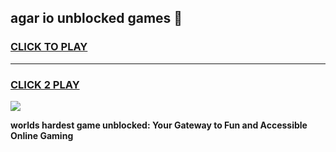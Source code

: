 
## agar io unblocked games 👋
<h3>
<a href="https://premium.freeplayer.one?title=agar_io_unblocked_games&ref=13F">CLICK TO PLAY</a></h3>
<hr>

<h3>
<a href="https://premium.freeplayer.one?title=agar_io_unblocked_games&ref=13F">CLICK 2 PLAY</a>
  
</h3>

<a href="https://premium.freeplayer.one?title=agar_io_unblocked_games&ref=12F/"><img src="https://clearcache.store/games.png"></a>


**worlds hardest game unblocked: Your Gateway to Fun and Accessible Online Gaming**
